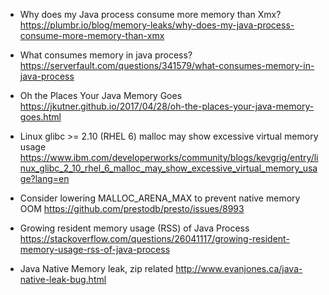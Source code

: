- Why does my Java process consume more memory than Xmx?
https://plumbr.io/blog/memory-leaks/why-does-my-java-process-consume-more-memory-than-xmx

- What consumes memory in java process?
https://serverfault.com/questions/341579/what-consumes-memory-in-java-process

- Oh the Places Your Java Memory Goes
https://jkutner.github.io/2017/04/28/oh-the-places-your-java-memory-goes.html

- Linux glibc >= 2.10 (RHEL 6) malloc may show excessive virtual memory usage
https://www.ibm.com/developerworks/community/blogs/kevgrig/entry/linux_glibc_2_10_rhel_6_malloc_may_show_excessive_virtual_memory_usage?lang=en

- Consider lowering MALLOC_ARENA_MAX to prevent native memory OOM
https://github.com/prestodb/presto/issues/8993

- Growing resident memory usage (RSS) of Java Process
https://stackoverflow.com/questions/26041117/growing-resident-memory-usage-rss-of-java-process

- Java Native Memory leak, zip related
http://www.evanjones.ca/java-native-leak-bug.html
